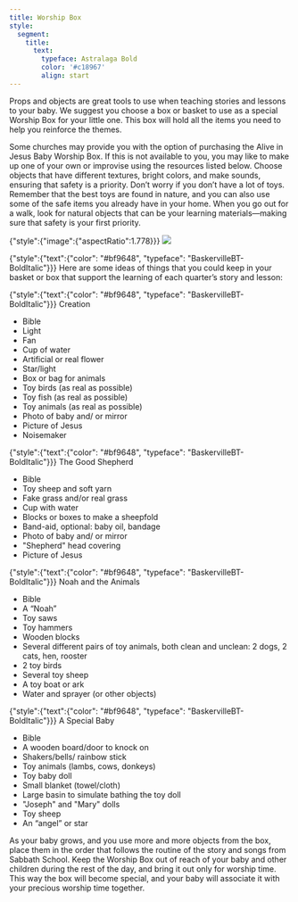 ```yaml
---
title: Worship Box
style:
  segment:
    title:
      text:
        typeface: Astralaga Bold
        color: '#c18967'
        align: start
---
```


Props and objects are great tools to use when teaching stories and lessons to your baby. We suggest you choose a box or basket to use as a special Worship Box for your little one. This box will hold all the items you need to help you reinforce the themes.

Some churches may provide you with the option of purchasing the Alive in Jesus Baby Worship Box. If this is not available to you, you may like to make up one of your own or improvise using the resources listed below. Choose objects that have different textures, bright colors, and make sounds, ensuring that safety is a priority. Don’t worry if you don’t have a lot of toys. Remember that the best toys are found in nature, and you can also use some of the safe items you already have in your home. When you go out for a walk, look for natural objects that can be your learning materials—making sure that safety is your first priority.

{"style":{"image":{"aspectRatio":1.778}}}
![](https://sabbath-school-resources-assets.adventech.io/en/aij/2025-00-bb-pb/part-2-08-the-sabbath-school-curriculum-at-home/collage-9.png)

{"style":{"text":{"color": "#bf9648", "typeface": "BaskervilleBT-BoldItalic"}}}
Here are some ideas of things that you could keep in your basket or box that support the learning of each quarter’s story and lesson:

{"style":{"text":{"color": "#bf9648", "typeface": "BaskervilleBT-BoldItalic"}}}
Creation

+ Bible
+ Light
+ Fan
+ Cup of water
+ Artificial or real flower
+ Star/light
+ Box or bag for animals
+ Toy birds (as real as possible)
+ Toy fish (as real as possible)
+ Toy animals (as real as possible)
+ Photo of baby and/ or mirror
+ Picture of Jesus
+ Noisemaker

{"style":{"text":{"color": "#bf9648", "typeface": "BaskervilleBT-BoldItalic"}}}
The Good Shepherd

+ Bible
+ Toy sheep and soft yarn
+ Fake grass and/or real grass
+ Cup with water
+ Blocks or boxes to make a sheepfold
+ Band-aid, optional: baby oil, bandage
+ Photo of baby and/ or mirror
+ "Shepherd" head covering
+ Picture of Jesus

{"style":{"text":{"color": "#bf9648", "typeface": "BaskervilleBT-BoldItalic"}}}
Noah and the Animals

+ Bible
+ A “Noah”
+ Toy saws
+ Toy hammers
+ Wooden blocks
+ Several different pairs of toy animals, both clean and unclean: 2 dogs, 2 cats, hen, rooster
+ 2 toy birds
+ Several toy sheep
+ A toy boat or ark
+ Water and sprayer (or other objects)

{"style":{"text":{"color": "#bf9648", "typeface": "BaskervilleBT-BoldItalic"}}}
A Special Baby

+ Bible
+ A wooden board/door to knock on
+ Shakers/bells/ rainbow stick
+ Toy animals (lambs, cows, donkeys)
+ Toy baby doll
+ Small blanket (towel/cloth)
+ Large basin to simulate bathing the toy doll
+ "Joseph" and "Mary" dolls
+ Toy sheep
+ An “angel” or star

As your baby grows, and you use more and more objects from the box, place them in the order that follows the routine of the story and songs from Sabbath School. Keep the Worship Box out of reach of your baby and other children during the rest of the day, and bring it out only for worship time. This way the box will become special, and your baby will associate it with your precious worship time together.